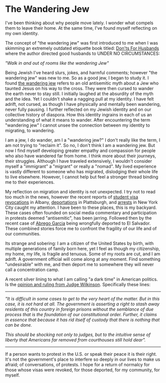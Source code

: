 # The Wandering Jew

I've been thinking about why people move lately. I wonder what compels them to leave their home. At the same time, I've found myself reflecting on my own identity. 


The concept of "the wandering jew" was first introduced to me when I was skimming an extremely outdated etiquette book titled: [Don'ts For Husbands](https://books.google.com/books?id=3sLolwGxEdAC&printsec=frontcover#v=onepage&q&f=false) where the author directed good husbands to UNDER NO CIRCUMSTANCES: 

_"Walk in and out of rooms like the wandering Jew"_

Being Jewish I've heard slurs, jokes, and harmful comments; however "the wandering jew" was new to me. So as a good jew, I began to study it. I found [the wandering jew](https://en.wikipedia.org/wiki/Wandering_Jew) refers to an old antisemitic myth about a Jew who taunted Jesus on his way to the cross. They were then cursed to wander the earth never to stay still. I initially laughed at the absurdity of the myth and the idea. Yet I couldn't shake a nagging pull at my identity. I have felt adrift, not cursed, as though I have physically and mentally been wandering, never fully pausing. I further reflected on my Jewish identity and on our collective history of diaspora. How this identity ingrains in each of us an understanding of what it means to wander. After encountering the term "wandering jew" I cannot unsee the connection between my identity to migrating, to wandering. 

I am a jew, I do wander, am I a "wandering jew?" I don't really like the term, I am not trying to "reclaim it". So no, I don't think I am a wandering jew. But now I find myself developing greater empathy and compassion for people who also have wandered far from home. I think more about their journeys, their struggles. Although I have traveled extensively, I wouldn't consider myself a "immigrant" a "migrant" or really a "nomad". My lived experience is vastly different to someone who has migrated, dislodging their whole life to live elsewhere. However, I cannot help but feel a stronger thread binding me to their experiences.
 
My reflection on migration and identity is not unexpected. I try not to read too much in the news, however the recent reports of [student visa revocations](https://www.albanystudentpress.online/post/four-ualbany-student-visas-terminated-according-to-university-spokesperson) in Albany, [deportations](https://www.mynbc5.com/article/suny-plattsburgh-student-deported-new-york/64467875) in Plattsburgh, and [arrests](https://apnews.com/article/columbia-university-mahmoud-khalil-ice-15014bcbb921f21a9f704d5acdcae7a8) in New York City caught my attention. I have been to these places, this is my backyard. These cases often founded on social media commentary and participation in protests deemed "antisemitic", has been jarring. Followed then by the recent case of [Abrego Garcia](https://edition.cnn.com/2025/04/14/politics/what-to-know-about-the-kilmar-armando-abrego-garcia-case/index.html) being wrongfully deported to El Salvador. These combined stories force me to confront the fragility of our life and of our communities.

Its strange and sobering: I am a citizen of the United States by birth, with multiple generations of family born here, yet I feel as though my citizenship, my home, my life, is fragile and tenuous. Some of my roots are cut, and I am adrift. A government official will come along at any moment. Find something "undesirable" with me, and then deport me to somewhere they will never call a concentration camp. 

A recent silver lining  to what I am calling "a dark time" in American politics. Is the [opinion and ruling from Judge Wilkinson](https://s3.documentcloud.org/documents/25900495/2025-04-17-court-order-dckt.pdf). Specifically these lines: 
<hr>

_"It is difficult in some cases to get to the very heart of the matter. But in this case, it is not hard at all. The government is asserting a right to stash away residents of this country in foreign prisons without the semblance of due process that is the foundation of our constitutional order. Further, it claims in essence that because it has rid itself of custody that there is nothing that can be done._

 _This should be shocking not only to judges, but to the intuitive sense of liberty that Americans far removed from courthouses still hold dear"._  
 <hr>


If a person wants to protest in the U.S. or speak their peace it is their right. It's not the government's place to interfere so deeply in our lives to make us afraid; of conversations, of protests. I hope for a return of normalcy for those whose visas were revoked, for those deported, for my community, for myself.